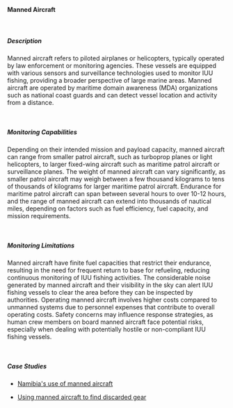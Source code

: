 <br>

#### **Manned Aircraft**

<br>

##### **Description**

Manned aircraft refers to piloted airplanes or helicopters, typically operated by law enforcement or monitoring agencies. These vessels are equipped with various sensors and surveillance technologies used to monitor IUU fishing, providing a broader perspective of large marine areas. Manned aircraft are operated by maritime domain awareness (MDA) organizations such as national coast guards and can detect vessel location and activity from a distance. 

<br>

##### **Monitoring Capabilities**

Depending on their intended mission and payload capacity, manned aircraft can range from smaller patrol aircraft, such as turboprop planes or light helicopters, to larger fixed-wing aircraft such as maritime patrol aircraft or surveillance planes. The weight of manned aircraft can vary significantly, as smaller patrol aircraft may weigh between a few thousand kilograms to tens of thousands of kilograms for larger maritime patrol aircraft. Endurance for maritime patrol aircraft can span between several hours to over 10-12 hours, and the range of manned aircraft can extend into thousands of nautical miles, depending on factors such as fuel efficiency, fuel capacity, and mission requirements. 

<br>

##### **Monitoring Limitations**

Manned aircraft have finite fuel capacities that restrict their endurance, resulting in the need for frequent return to base for refueling, reducing continuous monitoring of IUU fishing activities. The considerable noise generated by manned aircraft and their visibility in the sky can alert IUU fishing vessels to clear the area before they can be inspected by authorities. Operating manned aircraft involves higher costs compared to unmanned systems due to personnel expenses that contribute to overall operating costs. Safety concerns may influence response strategies, as human crew members on board manned aircraft face potential risks, especially when dealing with potentially hostile or non-compliant IUU fishing vessels. 

<br>

##### **Case Studies**

- [Namibia's use of manned aircraft](https://repository.unam.edu.na/items/31de8421-faf2-4e46-835b-434a54371fb4)

- [Using manned aircraft to find discarded gear](https://osf.io/preprints/marxiv/f3sq5)

<br>